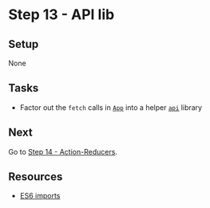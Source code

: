 # Step 13 - API lib

## Setup

None

## Tasks

- Factor out the `fetch` calls in [`App`](src/containers/App.js) into a helper [`api`](src/api/index.js) library

## Next

Go to [Step 14 - Action-Reducers](../14-action-reducers/).

## Resources

- [ES6 imports](https://developer.mozilla.org/en-US/docs/Web/JavaScript/Reference/Statements/import)
